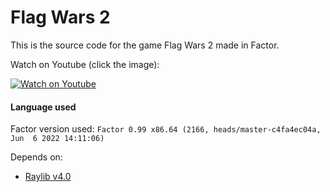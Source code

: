 # Flag Wars 2

This is the source code for the game Flag Wars 2 made in Factor.

Watch on Youtube (click the image):

[![Watch on Youtube](https://img.youtube.com/vi/zkl3gfGp67M/maxresdefault.jpg)](https://www.youtube.com/watch?v=zkl3gfGp67M)

#### Language used

Factor version used: `Factor 0.99 x86.64 (2166, heads/master-c4fa4ec04a, Jun  6 2022 14:11:06)`

Depends on:
* [Raylib v4.0](https://raylib.com)
